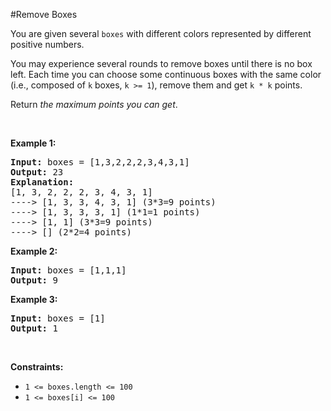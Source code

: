 #Remove Boxes
<p>You are given several <code>boxes</code> with different colors represented by different positive numbers.</p>
<p>You may experience several rounds to remove boxes until there is no box left. Each time you can choose some continuous boxes with the same color (i.e., composed of <code>k</code> boxes, <code>k &gt;= 1</code>), remove them and get <code>k * k</code> points.</p>
<p>Return <em>the maximum points you can get</em>.</p>
<p> </p>
<p><strong class="example">Example 1:</strong></p>
<pre><strong>Input:</strong> boxes = [1,3,2,2,2,3,4,3,1]
<strong>Output:</strong> 23
<strong>Explanation:</strong>
[1, 3, 2, 2, 2, 3, 4, 3, 1] 
----&gt; [1, 3, 3, 4, 3, 1] (3*3=9 points) 
----&gt; [1, 3, 3, 3, 1] (1*1=1 points) 
----&gt; [1, 1] (3*3=9 points) 
----&gt; [] (2*2=4 points)
</pre>
<p><strong class="example">Example 2:</strong></p>
<pre><strong>Input:</strong> boxes = [1,1,1]
<strong>Output:</strong> 9
</pre>
<p><strong class="example">Example 3:</strong></p>
<pre><strong>Input:</strong> boxes = [1]
<strong>Output:</strong> 1
</pre>
<p> </p>
<p><strong>Constraints:</strong></p>
<ul>
<li><code>1 &lt;= boxes.length &lt;= 100</code></li>
<li><code>1 &lt;= boxes[i] &lt;= 100</code></li>
</ul>
